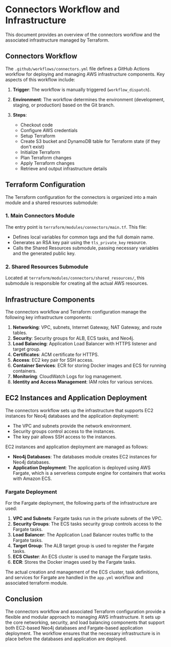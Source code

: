 # Connectors Workflow and Infrastructure

This document provides an overview of the connectors workflow and the associated infrastructure managed by Terraform.

## Connectors Workflow

The `.github/workflows/connectors.yml` file defines a GitHub Actions workflow for deploying and managing AWS infrastructure components. Key aspects of this workflow include:

1. **Trigger**: The workflow is manually triggered (`workflow_dispatch`).

2. **Environment**: The workflow determines the environment (development, staging, or production) based on the Git branch.

3. **Steps**:
   - Checkout code
   - Configure AWS credentials
   - Setup Terraform
   - Create S3 bucket and DynamoDB table for Terraform state (if they don't exist)
   - Initialize Terraform
   - Plan Terraform changes
   - Apply Terraform changes
   - Retrieve and output infrastructure details

## Terraform Configuration

The Terraform configuration for the connectors is organized into a main module and a shared resources submodule:

### 1. Main Connectors Module

The entry point is `terraform/modules/connectors/main.tf`. This file:

- Defines local variables for common tags and the full domain name.
- Generates an RSA key pair using the `tls_private_key` resource.
- Calls the Shared Resources submodule, passing necessary variables and the generated public key.

### 2. Shared Resources Submodule

Located at `terraform/modules/connectors/shared_resources/`, this submodule is responsible for creating all the actual AWS resources.

## Infrastructure Components

The connectors workflow and Terraform configuration manage the following key infrastructure components:

1. **Networking**: VPC, subnets, Internet Gateway, NAT Gateway, and route tables.
2. **Security**: Security groups for ALB, ECS tasks, and Neo4j.
3. **Load Balancing**: Application Load Balancer with HTTPS listener and target group.
4. **Certificates**: ACM certificate for HTTPS.
5. **Access**: EC2 key pair for SSH access.
6. **Container Services**: ECR for storing Docker images and ECS for running containers.
7. **Monitoring**: CloudWatch Logs for log management.
8. **Identity and Access Management**: IAM roles for various services.

## EC2 Instances and Application Deployment

The connectors workflow sets up the infrastructure that supports EC2 instances for Neo4j databases and the application deployment:

- The VPC and subnets provide the network environment.
- Security groups control access to the instances.
- The key pair allows SSH access to the instances.

EC2 instances and application deployment are managed as follows:

- **Neo4j Databases**: The databases module creates EC2 instances for Neo4j databases.
- **Application Deployment**: The application is deployed using AWS Fargate, which is a serverless compute engine for containers that works with Amazon ECS.

### Fargate Deployment

For the Fargate deployment, the following parts of the infrastructure are used:

1. **VPC and Subnets**: Fargate tasks run in the private subnets of the VPC.
2. **Security Groups**: The ECS tasks security group controls access to the Fargate tasks.
3. **Load Balancer**: The Application Load Balancer routes traffic to the Fargate tasks.
4. **Target Group**: The ALB target group is used to register the Fargate tasks.
5. **ECS Cluster**: An ECS cluster is used to manage the Fargate tasks.
6. **ECR**: Stores the Docker images used by the Fargate tasks.

The actual creation and management of the ECS cluster, task definitions, and services for Fargate are handled in the `app.yml` workflow and associated terraform module.

## Conclusion

The connectors workflow and associated Terraform configuration provide a flexible and modular approach to managing AWS infrastructure. It sets up the core networking, security, and load balancing components that support both EC2-based Neo4j databases and Fargate-based application deployment. The workflow ensures that the necessary infrastructure is in place before the databases and application are deployed.
